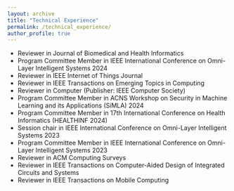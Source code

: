 ```yaml
---
layout: archive
title: "Technical Experience"
permalink: /technical_experience/
author_profile: true
---
```



* Reviewer in Journal of Biomedical and Health Informatics
* Program Committee Member in IEEE International Conference on Omni-Layer Intelligent Systems 2024
* Reviewer in IEEE Internet of Things Journal
* Reviewer in IEEE Transactions on Emerging Topics in Computing
* Reviewer in Computer (Publisher: IEEE Computer Society)
* Program Committee Member in ACNS Workshop on Security in Machine Learning and its Applications (SiMLA) 2024
* Program Committee Member in 17th International Conference on Health Informatics (HEALTHINF 2024)
* Session chair in IEEE International Conference on Omni-Layer Intelligent Systems 2023
* Program Committee Member in IEEE International Conference on Omni-Layer Intelligent Systems 2023
* Reviewer in ACM Computing Surveys
* Reviewer in IEEE Transactions on Computer-Aided Design of Integrated Circuits and Systems
* Reviewer in IEEE Transactions on Mobile Computing
